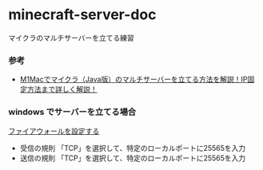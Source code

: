 # minecraft-server-doc

マイクラのマルチサーバーを立てる練習

### 参考
- [M1Macでマイクラ（Java版）のマルチサーバーを立てる方法を解説！IP固定方法まで詳しく解説！](https://game.kmmwb.com/2021/11/28/m1-server/)


### windows でサーバーを立てる場合
[ファイアウォールを設定する](https://www.conoha.jp/vps/media/mine-semi/unable-to-connect/#section-02-04)

- 受信の規則
「TCP」を選択して、特定のローカルポートに25565を入力
- 送信の規則
「TCP」を選択して、特定のローカルポートに25565を入力
